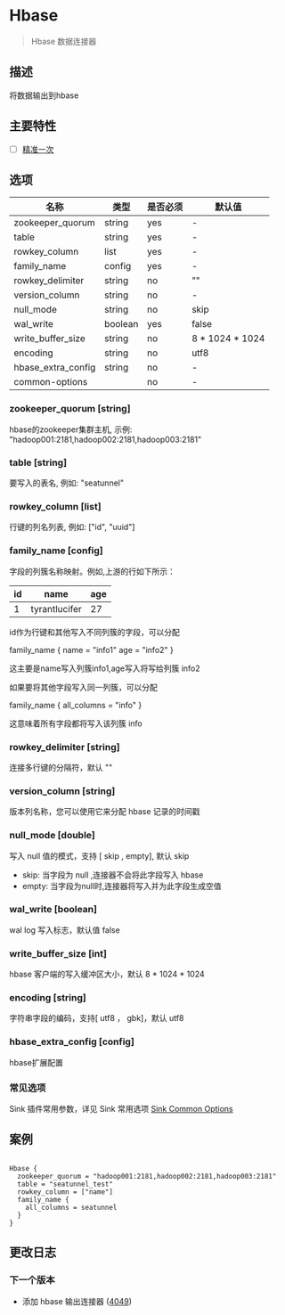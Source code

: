 # Hbase

> Hbase 数据连接器

## 描述

将数据输出到hbase

## 主要特性

- [ ] [精准一次](../../concept/connector-v2-features.md)

## 选项

|         名称         |   类型    | 是否必须 |       默认值       |
|--------------------|---------|------|-----------------|
| zookeeper_quorum   | string  | yes  | -               |
| table              | string  | yes  | -               |
| rowkey_column      | list    | yes  | -               |
| family_name        | config  | yes  | -               |
| rowkey_delimiter   | string  | no   | ""              |
| version_column     | string  | no   | -               |
| null_mode          | string  | no   | skip            |
| wal_write          | boolean | yes  | false           |
| write_buffer_size  | string  | no   | 8 * 1024 * 1024 |
| encoding           | string  | no   | utf8            |
| hbase_extra_config | string  | no   | -               |
| common-options     |         | no   | -               |

### zookeeper_quorum [string]

hbase的zookeeper集群主机, 示例: "hadoop001:2181,hadoop002:2181,hadoop003:2181"

### table [string]

要写入的表名, 例如: "seatunnel"

### rowkey_column [list]

行键的列名列表, 例如: ["id", "uuid"]

### family_name [config]

字段的列簇名称映射。例如,上游的行如下所示：

| id |     name      | age |
|----|---------------|-----|
| 1  | tyrantlucifer | 27  |

id作为行键和其他写入不同列簇的字段，可以分配

family_name {
name = "info1"
age = "info2"
}

这主要是name写入列簇info1,age写入将写给列簇 info2

如果要将其他字段写入同一列簇，可以分配

family_name {
all_columns = "info"
}

这意味着所有字段都将写入该列簇 info

### rowkey_delimiter [string]

连接多行键的分隔符，默认 ""

### version_column [string]

版本列名称，您可以使用它来分配 hbase 记录的时间戳

### null_mode [double]

写入 null 值的模式，支持 [ skip , empty], 默认 skip

- skip: 当字段为 null ,连接器不会将此字段写入 hbase
- empty: 当字段为null时,连接器将写入并为此字段生成空值

### wal_write [boolean]

wal log 写入标志，默认值 false

### write_buffer_size [int]

hbase 客户端的写入缓冲区大小，默认 8 * 1024 * 1024

### encoding [string]

字符串字段的编码，支持[ utf8 ， gbk]，默认 utf8

### hbase_extra_config [config]

hbase扩展配置

### 常见选项

Sink 插件常用参数，详见 Sink 常用选项 [Sink Common Options](common-options.md)

## 案例

```hocon

Hbase {
  zookeeper_quorum = "hadoop001:2181,hadoop002:2181,hadoop003:2181"
  table = "seatunnel_test"
  rowkey_column = ["name"]
  family_name {
    all_columns = seatunnel
  }
}

```

## 更改日志

### 下一个版本

- 添加 hbase 输出连接器 ([4049](https://github.com/apache/seatunnel/pull/4049))


